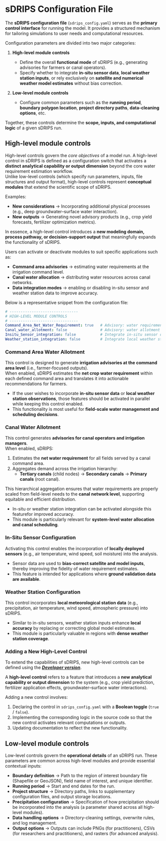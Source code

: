 # sDRIPS Configuration File
The **sDRIPS configuration file** (`sdrips_config.yaml`) serves as the **primary control interface** for running the model. It provides a structured mechanism for tailoring simulations to user needs and computational resources.  

Configuration parameters are divided into two major categories:  

1. **High-level module controls**  

    - Define the overall **functional mode** of sDRIPS (e.g., generating advisories for farmers or canal operators).  
    - Specify whether to integrate **in-situ sensor data**, **local weather station inputs**, or rely exclusively on **satellite and numerical weather model estimates** without bias correction.  
  
2. **Low-level module controls**  
    
    - Configure common parameters such as the **running period**, **boundary polygon location**, **project directory paths**, **data-cleaning options**, etc.  

Together, these controls determine the **scope, inputs, and computational logic** of a given sDRIPS run.  


## High-level module controls
High-level controls govern the *core objectives* of a model run. A high-level control in sDRIPS is defined as a configuration switch that activates a **distinct analytical capability or output dimension** beyond the core water requirement estimation workflow.  
Unlike low-level controls (which specify run parameters, inputs, file structures and output format), high-level controls represent **conceptual modules** that extend the scientific scope of sDRIPS.  

Examples:  
- **New considerations** → Incorporating additional physical processes (e.g., deep groundwater–surface water interaction).  
- **New outputs** → Generating novel advisory products (e.g., crop yield forecasts, fertilizer optimization metrics).  

In essence, a high-level control introduces a **new modeling domain, process pathway, or decision-support output** that meaningfully expands the functionality of sDRIPS. 
  
Users can activate or deactivate modules to suit specific applications such as:  

- **Command area advisories** → estimating water requirements at the irrigation command level.  
- **Canal water allocation** → distributing water resources across canal networks.  
- **Data integration modes** → enabling or disabling in-situ sensor and weather station data to improve accuracy.  

Below is a representative snippet from the configuration file:  

```yaml
# -------------------------------
# HIGH-LEVEL MODULE CONTROLS
# -------------------------------
Command_Area_Net_Water_Requirement: true   # Advisory: water requirement per command area
Canal_water_allotment: false               # Advisory: water allotment per canal (primary → tertiary)
Insitu_Sensor_integration: false           # Integrate in-situ sensor data for bias correction
Weather_station_integration: false         # Integrate local weather station data for improved accuracy
```

### Command Area Water Allotment
This control is designed to generate **irrigation advisories at the command area level** (i.e., farmer-focused outputs).  
When enabled, sDRIPS estimates the **net crop water requirement** within each defined command area and translates it into actionable recommendations for farmers.  

- If the user wishes to incorporate **in-situ sensor data** or **local weather station observations**, those features should be activated in parallel while keeping this control enabled.  
- This functionality is most useful for **field-scale water management and scheduling decisions**.  


### Canal Water Allotment
This control generates **advisories for canal operators and irrigation managers**.  
When enabled, sDRIPS:  

1. Estimates the **net water requirement** for all fields served by a canal command area.  
2. Aggregates demand across the irrigation hierarchy:  
    - **Tertiary canals** (child nodes) →  **Secondary canals** →  **Primary canals** (root canal).  

This hierarchical aggregation ensures that water requirements are properly scaled from field-level needs to the **canal network level**, supporting equitable and efficient distribution.  

- In-situ or weather station integration can be activated alongside this featurefor improved accuracy.  
- This module is particularly relevant for **system-level water allocation and canal scheduling**.  

### In-Situ Sensor Configuration
Activating this control enables the incorporation of **locally deployed sensors** (e.g., air temperature, wind speed, soil moisture) into the analysis.  

- Sensor data are used to **bias-correct satellite and model inputs**, thereby improving the fidelity of water requirement estimates.  
- This feature is intended for applications where **ground validation data are available**.  


### Weather Station Configuration
This control incorporates **local meteorological station data** (e.g., precipitation, air temperature, wind speed, atmospheric pressure) into sDRIPS.  

- Similar to in-situ sensors, weather station inputs enhance **local accuracy** by replacing or correcting global model estimates.  
- This module is particularly valuable in regions with **dense weather station coverage**.  

### Adding a New High-Level Control
To extend the capabilities of sDRIPS, new high-level controls can be defined using the [***Developer version***](/en/latest/Development/Developer_Version/).  

A **high-level control** refers to a feature that introduces a **new analytical capability or output dimension** to the system (e.g., crop yield prediction, fertilizer application effects, groundwater–surface water interactions).  

Adding a new control involves:  
1. Declaring the control in `sdrips_config.yaml` with a **Boolean toggle** (`true` / `false`).  
2. Implementing the corresponding logic in the source code so that the new control activates relevant computations or outputs.  
3. Updating documentation to reflect the new functionality.  
 

## Low-level module controls
Low-level controls govern the **operational details** of an sDRIPS run. These parameters are common across high-level modules and provide essential contextual inputs:  

- **Boundary definition** → Path to the region of interest boundary file (Shapefile or GeoJSON), field name of interest, and unique identifier.  
- **Running period** → Start and end dates for the run.  
- **Project structure** → Directory paths, links to supplementary configuration files, and output storage locations.  
- **Precipitation configuration** → Specification of how precipitation should be incorporated into the analysis (a parameter shared across all high-level modules).  
- **Data handling options** → Directory-cleaning settings, overwrite rules, and log management.  
- **Output options** → Outputs can include PNGs (for practitioners), CSVs (for researchers and practitioners), and rasters (for advanced analysis).



